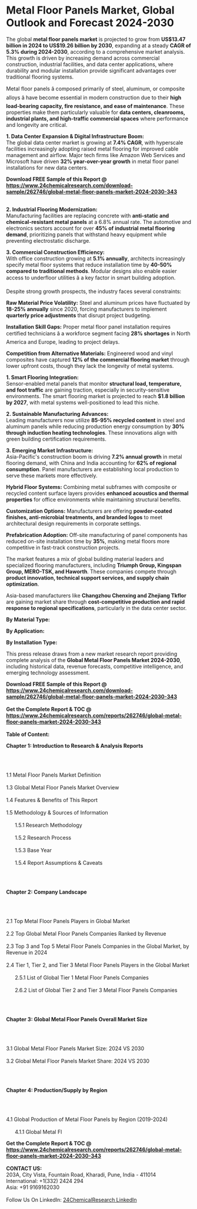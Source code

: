 <h1>Metal Floor Panels Market, Global Outlook and Forecast 2024-2030</h1><p>The global <strong>metal floor panels market</strong> is projected to grow from <strong>US$13.47 billion in 2024 to US$19.26 billion by 2030</strong>, expanding at a steady <strong>CAGR of 5.3% during 2024-2030</strong>, according to a comprehensive market analysis. This growth is driven by increasing demand across commercial construction, industrial facilities, and data center applications, where durability and modular installation provide significant advantages over traditional flooring systems.</p><p>Metal floor panels â composed primarily of steel, aluminum, or composite alloys â have become essential in modern construction due to their <strong>high load-bearing capacity, fire resistance, and ease of maintenance</strong>. These properties make them particularly valuable for <strong>data centers, cleanrooms, industrial plants, and high-traffic commercial spaces</strong> where performance and longevity are critical.</p><p><strong>1. Data Center Expansion &amp; Digital Infrastructure Boom:</strong><br>
The global data center market is growing at <strong>7.4% CAGR</strong>, with hyperscale facilities increasingly adopting raised metal flooring for improved cable management and airflow. Major tech firms like Amazon Web Services and Microsoft have driven <strong>32% year-over-year growth</strong> in metal floor panel installations for new data centers.</p><div><b>Download FREE Sample of this Report @ 
            <a href="https://www.24chemicalresearch.com/download-sample/262746/global-metal-floor-panels-market-2024-2030-343">
            https://www.24chemicalresearch.com/download-sample/262746/global-metal-floor-panels-market-2024-2030-343</a></b></div><br><p><strong>2. Industrial Flooring Modernization:</strong><br>
Manufacturing facilities are replacing concrete with <strong>anti-static and chemical-resistant metal panels</strong> at a 6.8% annual rate. The automotive and electronics sectors account for over <strong>45% of industrial metal flooring demand</strong>, prioritizing panels that withstand heavy equipment while preventing electrostatic discharge.</p><p><strong>3. Commercial Construction Efficiency:</strong><br>
With office construction growing at <strong>5.1% annually</strong>, architects increasingly specify metal floor systems that reduce installation time by <strong>40-50% compared to traditional methods</strong>. Modular designs also enable easier access to underfloor utilities â a key factor in smart building adoption.</p><p>Despite strong growth prospects, the industry faces several constraints:</p><p><strong>Raw Material Price Volatility:</strong> Steel and aluminum prices have fluctuated by <strong>18-25% annually</strong> since 2020, forcing manufacturers to implement <strong>quarterly price adjustments</strong> that disrupt project budgeting.</p><p><strong>Installation Skill Gaps:</strong> Proper metal floor panel installation requires certified technicians â a workforce segment facing <strong>28% shortages</strong> in North America and Europe, leading to project delays.</p><p><strong>Competition from Alternative Materials:</strong> Engineered wood and vinyl composites have captured <strong>12% of the commercial flooring market</strong> through lower upfront costs, though they lack the longevity of metal systems.</p><p><strong>1. Smart Flooring Integration:</strong><br>
Sensor-enabled metal panels that monitor <strong>structural load, temperature, and foot traffic</strong> are gaining traction, especially in security-sensitive environments. The smart flooring market is projected to reach <strong>$1.8 billion by 2027</strong>, with metal systems well-positioned to lead this niche.</p><p><strong>2. Sustainable Manufacturing Advances:</strong><br>
Leading manufacturers now utilize <strong>85-95% recycled content</strong> in steel and aluminum panels while reducing production energy consumption by <strong>30% through induction heating technologies</strong>. These innovations align with green building certification requirements.</p><p><strong>3. Emerging Market Infrastructure:</strong><br>
Asia-Pacific's construction boom is driving <strong>7.2% annual growth</strong> in metal flooring demand, with China and India accounting for <strong>62% of regional consumption</strong>. Panel manufacturers are establishing local production to serve these markets more effectively.</p><p><strong>Hybrid Floor Systems:</strong> Combining metal subframes with composite or recycled content surface layers provides <strong>enhanced acoustics and thermal properties</strong> for office environments while maintaining structural benefits.</p><p><strong>Customization Options:</strong> Manufacturers are offering <strong>powder-coated finishes, anti-microbial treatments, and branded logos</strong> to meet architectural design requirements in corporate settings.</p><p><strong>Prefabrication Adoption:</strong> Off-site manufacturing of panel components has reduced on-site installation time by <strong>35%</strong>, making metal floors more competitive in fast-track construction projects.</p><p>The market features a mix of global building material leaders and specialized flooring manufacturers, including <strong>Triumph Group, Kingspan Group, MERO-TSK, and Haworth</strong>. These companies compete through <strong>product innovation, technical support services, and supply chain optimization</strong>.</p><p>Asia-based manufacturers like <strong>Changzhou Chenxing and Zhejiang Tkflor</strong> are gaining market share through <strong>cost-competitive production and rapid response to regional specifications</strong>, particularly in the data center sector.</p><p><strong>By Material Type:</strong></p><p><strong>By Application:</strong></p><p><strong>By Installation Type:</strong></p><p>This press release draws from a new market research report providing complete analysis of the <strong>Global Metal Floor Panels Market 2024-2030</strong>, including historical data, revenue forecasts, competitive intelligence, and emerging technology assessment.</p><div><b>Download FREE Sample of this Report @ 
            <a href="https://www.24chemicalresearch.com/download-sample/262746/global-metal-floor-panels-market-2024-2030-343">
            https://www.24chemicalresearch.com/download-sample/262746/global-metal-floor-panels-market-2024-2030-343</a></b></div><br><div><b>Get the Complete Report & TOC @ 
            <a href="https://www.24chemicalresearch.com/reports/262746/global-metal-floor-panels-market-2024-2030-343">
            https://www.24chemicalresearch.com/reports/262746/global-metal-floor-panels-market-2024-2030-343</a></b></div><br>
            <b>Table of Content:</b><p><p><strong>Chapter 1: Introduction to Research &amp; Analysis Reports</strong></p><br />
<br />
<p>1.1 Metal Floor Panels Market Definition<br /><br />
1.3 Global Metal Floor Panels Market Overview<br /><br />
1.4 Features &amp; Benefits of This Report<br /><br />
1.5 Methodology &amp; Sources of Information<br /><br />
&nbsp;&nbsp;&nbsp;&nbsp;&nbsp; 1.5.1 Research Methodology<br /><br />
&nbsp;&nbsp;&nbsp;&nbsp;&nbsp; 1.5.2 Research Process<br /><br />
&nbsp;&nbsp;&nbsp;&nbsp;&nbsp; 1.5.3 Base Year<br /><br />
&nbsp;&nbsp;&nbsp;&nbsp;&nbsp; 1.5.4 Report Assumptions &amp; Caveats</p><br />
<br />
<p><strong>Chapter 2: Company Landscape</strong></p><br />
<br />
<p>2.1 Top Metal Floor Panels Players in Global Market<br /><br />
2.2 Top Global Metal Floor Panels Companies Ranked by Revenue<br /><br />
2.3 Top 3 and Top 5 Metal Floor Panels Companies in the Global Market, by Revenue in 2024<br /><br />
2.4 Tier 1, Tier 2, and Tier 3 Metal Floor Panels Players in the Global Market<br /><br />
&nbsp;&nbsp;&nbsp;&nbsp;&nbsp; 2.5.1 List of Global Tier 1 Metal Floor Panels Companies<br /><br />
&nbsp;&nbsp;&nbsp;&nbsp;&nbsp; 2.6.2 List of Global Tier 2 and Tier 3 Metal Floor Panels Companies</p><br />
<br />
<p><strong>Chapter 3: Global Metal Floor Panels Overall Market Size</strong></p><br />
<br />
<p>3.1 Global Metal Floor Panels Market Size: 2024 VS 2030<br /><br />
3.2 Global Metal Floor Panels Market Share: 2024 VS 2030</p><br />
<br />
<p><strong>Chapter 4: Production/Supply by Region</strong></p><br />
<br />
<p>4.1 Global Production of Metal Floor Panels by Region (2019-2024)<br /><br />
&nbsp;&nbsp;&nbsp;&nbsp;&nbsp; 4.1.1 Global Metal Fl</p><div><b>Get the Complete Report & TOC @ 
            <a href="https://www.24chemicalresearch.com/reports/262746/global-metal-floor-panels-market-2024-2030-343">
            https://www.24chemicalresearch.com/reports/262746/global-metal-floor-panels-market-2024-2030-343</a></b></div><br><b>CONTACT US:</b><br>
            203A, City Vista, Fountain Road, Kharadi, Pune, India - 411014<br>
            International: +1(332) 2424 294<br>
            Asia: +91 9169162030 <br><br>
            Follow Us On LinkedIn: <a href="https://www.linkedin.com/company/24chemicalresearch/">24ChemicalResearch LinkedIn</a>